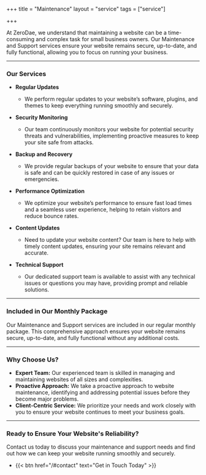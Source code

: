 +++
title = "Maintenance"
layout = "service"
tags = ["service"]

+++

At ZeroDae, we understand that maintaining a website can be a time-consuming and complex task for small business owners. Our Maintenance and Support services ensure your website remains secure, up-to-date, and fully functional, allowing you to focus on running your business.

---

### Our Services

- **Regular Updates**

  - We perform regular updates to your website’s software, plugins, and themes to keep everything running smoothly and securely.

- **Security Monitoring**

  - Our team continuously monitors your website for potential security threats and vulnerabilities, implementing proactive measures to keep your site safe from attacks.

- **Backup and Recovery**

  - We provide regular backups of your website to ensure that your data is safe and can be quickly restored in case of any issues or emergencies.

- **Performance Optimization**

  - We optimize your website’s performance to ensure fast load times and a seamless user experience, helping to retain visitors and reduce bounce rates.

- **Content Updates**

  - Need to update your website content? Our team is here to help with timely content updates, ensuring your site remains relevant and accurate.

- **Technical Support**
  - Our dedicated support team is available to assist with any technical issues or questions you may have, providing prompt and reliable solutions.

---

### Included in Our Monthly Package

Our Maintenance and Support services are included in our regular monthly package. This comprehensive approach ensures your website remains secure, up-to-date, and fully functional without any additional costs.

---

### Why Choose Us?

- **Expert Team:** Our experienced team is skilled in managing and maintaining websites of all sizes and complexities.
- **Proactive Approach:** We take a proactive approach to website maintenance, identifying and addressing potential issues before they become major problems.
- **Client-Centric Service:** We prioritize your needs and work closely with you to ensure your website continues to meet your business goals.

---

### Ready to Ensure Your Website's Reliability?

Contact us today to discuss your maintenance and support needs and find out how we can keep your website running smoothly and securely.

- {{< btn href="/#contact" text="Get in Touch Today" >}}
